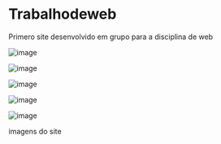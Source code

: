 # Trabalhodeweb

Primero site desenvolvido em grupo para a disciplina de web

![image](https://user-images.githubusercontent.com/40009988/113080695-aba4b500-91ad-11eb-9e98-b79e155e54db.png)

![image](https://user-images.githubusercontent.com/40009988/113080746-c4ad6600-91ad-11eb-8cc5-71fe536eaf77.png)

![image](https://user-images.githubusercontent.com/40009988/113080877-fde5d600-91ad-11eb-804a-80fd4c28baa2.png)

![image](https://user-images.githubusercontent.com/40009988/113080899-0e964c00-91ae-11eb-8540-7af6d9fcb835.png)

![image](https://user-images.githubusercontent.com/40009988/113080966-2ec60b00-91ae-11eb-9749-f19a974de58a.png)

imagens do site
